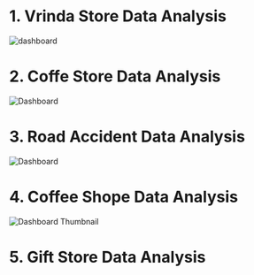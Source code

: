 # 1. Vrinda Store Data Analysis
![dashboard](https://github.com/saadakhtarse/excel_vrinda_store_data_analysis/assets/98681830/62d68228-37fa-407e-a183-26b196b7860a)

# 2. Coffe Store Data Analysis
![Dashboard](https://github.com/saadakhtarse/excel_projects/assets/98681830/4ab7c20a-50a3-45d2-bc7f-e8da34c47922)

# 3. Road Accident Data Analysis
![Dashboard](https://github.com/saadakhtarse/excel_projects/assets/98681830/29c73222-825f-4606-b3f5-a304b47e292b)

# 4. Coffee Shope Data Analysis
![Dashboard Thumbnail](https://github.com/saadakhtarse/excel_projects/assets/98681830/c0f7c9ea-bb7b-4c6e-8fb7-08b3ed788f13)

# 5. Gift Store Data Analysis
